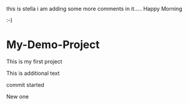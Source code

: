 this is stella i am adding some more comments in it.....
Happy Morning

:-) 
# My-Demo-Project
This is my first project

This is additional text

commit started


New one



